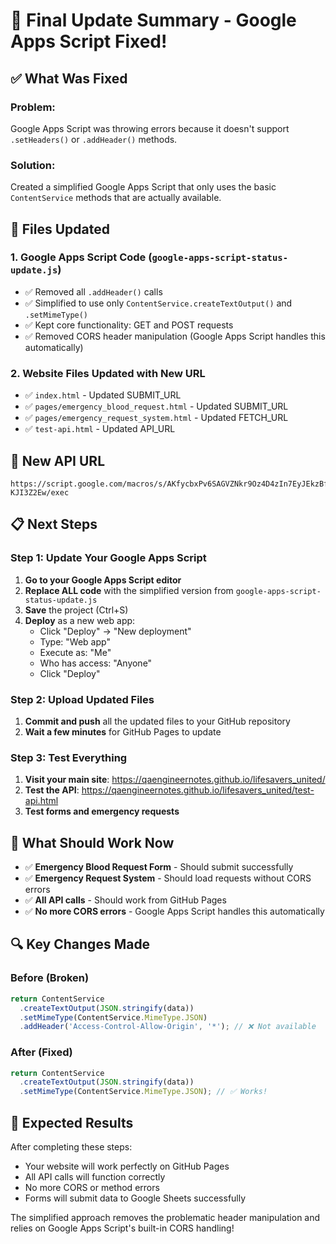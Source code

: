 # 🎉 Final Update Summary - Google Apps Script Fixed!

## ✅ **What Was Fixed**

### **Problem**: 
Google Apps Script was throwing errors because it doesn't support `.setHeaders()` or `.addHeader()` methods.

### **Solution**: 
Created a simplified Google Apps Script that only uses the basic `ContentService` methods that are actually available.

## 🔧 **Files Updated**

### **1. Google Apps Script Code** (`google-apps-script-status-update.js`)
- ✅ Removed all `.addHeader()` calls
- ✅ Simplified to use only `ContentService.createTextOutput()` and `.setMimeType()`
- ✅ Kept core functionality: GET and POST requests
- ✅ Removed CORS header manipulation (Google Apps Script handles this automatically)

### **2. Website Files Updated with New URL**
- ✅ `index.html` - Updated SUBMIT_URL
- ✅ `pages/emergency_blood_request.html` - Updated SUBMIT_URL  
- ✅ `pages/emergency_request_system.html` - Updated FETCH_URL
- ✅ `test-api.html` - Updated API_URL

## 🚀 **New API URL**
```
https://script.google.com/macros/s/AKfycbxPv6SAGVZNkr9Oz4D4zIn7EyJEkzBf_bpsOY4sRGZByCypPJ1XY2FmIZpMS-KJI3Z2Ew/exec
```

## 📋 **Next Steps**

### **Step 1: Update Your Google Apps Script**
1. **Go to your Google Apps Script editor**
2. **Replace ALL code** with the simplified version from `google-apps-script-status-update.js`
3. **Save** the project (Ctrl+S)
4. **Deploy** as a new web app:
   - Click "Deploy" → "New deployment"
   - Type: "Web app"
   - Execute as: "Me"
   - Who has access: "Anyone"
   - Click "Deploy"

### **Step 2: Upload Updated Files**
1. **Commit and push** all the updated files to your GitHub repository
2. **Wait a few minutes** for GitHub Pages to update

### **Step 3: Test Everything**
1. **Visit your main site**: https://qaengineernotes.github.io/lifesavers_united/
2. **Test the API**: https://qaengineernotes.github.io/lifesavers_united/test-api.html
3. **Test forms and emergency requests**

## 🎯 **What Should Work Now**

- ✅ **Emergency Blood Request Form** - Should submit successfully
- ✅ **Emergency Request System** - Should load requests without CORS errors
- ✅ **All API calls** - Should work from GitHub Pages
- ✅ **No more CORS errors** - Google Apps Script handles this automatically

## 🔍 **Key Changes Made**

### **Before (Broken)**
```javascript
return ContentService
  .createTextOutput(JSON.stringify(data))
  .setMimeType(ContentService.MimeType.JSON)
  .addHeader('Access-Control-Allow-Origin', '*'); // ❌ Not available
```

### **After (Fixed)**
```javascript
return ContentService
  .createTextOutput(JSON.stringify(data))
  .setMimeType(ContentService.MimeType.JSON); // ✅ Works!
```

## 🎉 **Expected Results**

After completing these steps:
- Your website will work perfectly on GitHub Pages
- All API calls will function correctly
- No more CORS or method errors
- Forms will submit data to Google Sheets successfully

The simplified approach removes the problematic header manipulation and relies on Google Apps Script's built-in CORS handling!
